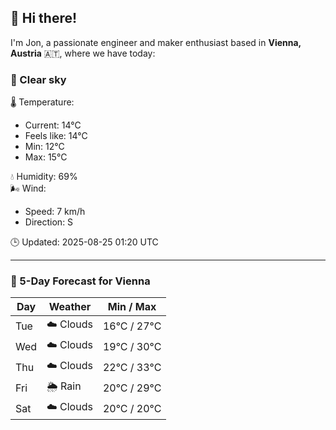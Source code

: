 ## 👋 Hi there!

I'm Jon, a passionate engineer and maker enthusiast based in **Vienna, Austria** 🇦🇹, where we have today:

### 🌙 Clear sky 

🌡️ Temperature: 
* Current: 14°C
* Feels like: 14°C
* Min: 12°C 
* Max: 15°C  

💧 Humidity: 69%  
🌬️ Wind: 
* Speed: 7 km/h 
* Direction: S  

🕒 Updated: 2025-08-25 01:20 UTC

---

### 📅 5-Day Forecast for Vienna

| Day | Weather | Min / Max |
|-----|---------|------------|
| Tue | ☁️ Clouds | 16°C / 27°C |
| Wed | ☁️ Clouds | 19°C / 30°C |
| Thu | ☁️ Clouds | 22°C / 33°C |
| Fri | 🌦️ Rain | 20°C / 29°C |
| Sat | ☁️ Clouds | 20°C / 20°C |
